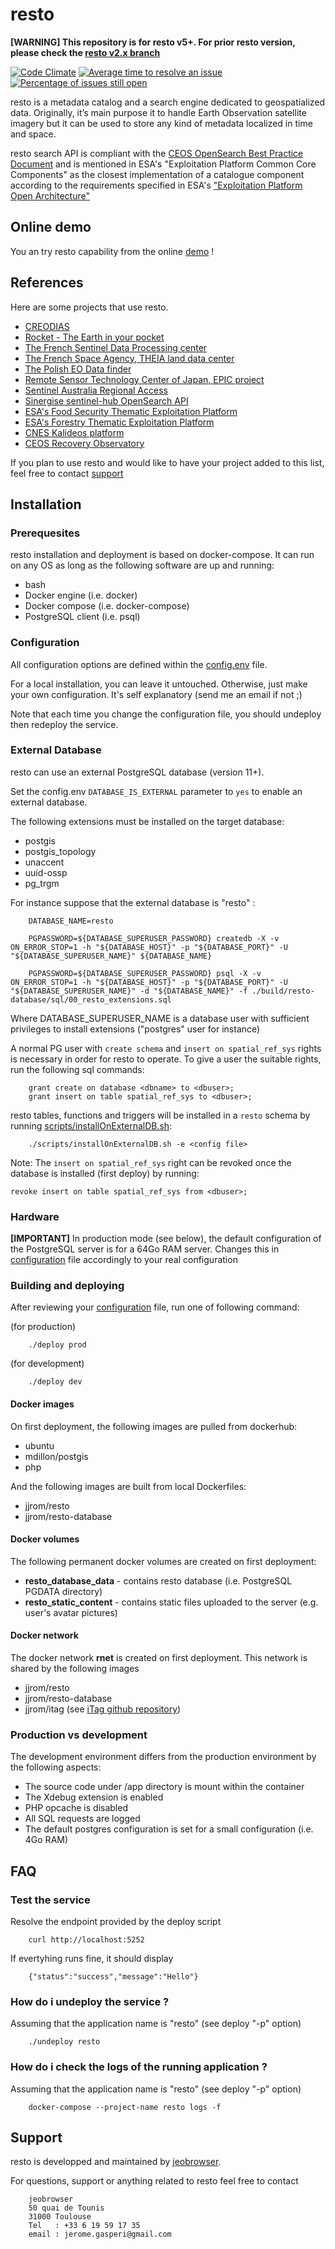 # resto

**[WARNING] This repository is for resto v5+. For prior resto version, please check the [resto v2.x branch](https://github.com/jjrom/resto/tree/2.x)**

[![Code Climate](https://codeclimate.com/github/jjrom/resto/badges/gpa.svg)](https://codeclimate.com/github/jjrom/resto)
[![Average time to resolve an issue](http://isitmaintained.com/badge/resolution/jjrom/resto.svg)](http://isitmaintained.com/project/jjrom/resto "Average time to resolve an issue")
[![Percentage of issues still open](http://isitmaintained.com/badge/open/jjrom/resto.svg)](http://isitmaintained.com/project/jjrom/resto "Percentage of issues still open")

resto is a metadata catalog and a search engine dedicated to geospatialized data. Originally, it’s main purpose it to handle Earth Observation satellite imagery but it can be used to store any kind of metadata localized in time and space.

resto search API is compliant with the [CEOS OpenSearch Best Practice Document](http://ceos.org/ourwork/workinggroups/wgiss/access/opensearch/) and is mentioned in ESA's "Exploitation Platform Common Core Components" as the closest implementation of a catalogue component according to the requirements specified in ESA's ["Exploitation Platform Open Architecture"](https://tep.eo.esa.int/news/-/blogs/exploitation-platforms-open-architecture-released)

## Online demo

You an try resto capability from the online [demo](http://mapshup.com/projects/rocket/) !

## References

Here are some projects that use resto.

* [CREODIAS](https://creodias.eu/eo-data-finder-api-manual)
* [Rocket - The Earth in your pocket](http://mapshup.com/projects/rocket/#/home)
* [The French Sentinel Data Processing center](https://peps.cnes.fr/rocket/#/home)
* [The French Space Agency, THEIA land data center](https://theia.cnes.fr/atdistrib/rocket/#/home)
* [The Polish EO Data finder](http://finder.eocloud.eu/www/)
* [Remote Sensor Technology Center of Japan, EPIC project](http://www.geomatys.com/en/portfolio/epic.html)
* [Sentinel Australia Regional Access](https://copernicus.nci.org.au/sara.client/#/home)
* [Sinergise sentinel-hub OpenSearch API](http://sentinelhub-py.readthedocs.io/en/latest/opensearch.html)
* [ESA's Food Security Thematic Exploitation Platform](https://github.com/cgi-eoss/fstep)
* [ESA's Forestry Thematic Exploitation Platform](https://github.com/cgi-eoss/ftep)
* [CNES Kalideos platform](https://www.kalideos.fr)
* [CEOS Recovery Observatory](https://www.recovery-observatory.org)

If you plan to use resto and would like to have your project added to this list, feel free to contact [support](#support)

## Installation

### Prerequesites
resto installation and deployment is based on docker-compose. It can run on any OS as long as the following software are up and running:

* bash
* Docker engine (i.e. docker)
* Docker compose (i.e. docker-compose)
* PostgreSQL client (i.e. psql)

### Configuration
All configuration options are defined within the [config.env](https://github.com/jjrom/resto/blob/master/config.env) file.

For a local installation, you can leave it untouched. Otherwise, just make your own configuration. It's self explanatory (send me an email if not ;)

Note that each time you change the configuration file, you should undeploy then redeploy the service.

### External Database
resto can use an external PostgreSQL database (version 11+). 

Set the config.env `DATABASE_IS_EXTERNAL` parameter to `yes` to 
enable an external database.

The following extensions must be installed on the target database:
 * postgis
 * postgis_topology
 * unaccent
 * uuid-ossp
 * pg_trgm

For instance suppose that the external database is "resto" :

        DATABASE_NAME=resto

        PGPASSWORD=${DATABASE_SUPERUSER_PASSWORD} createdb -X -v ON_ERROR_STOP=1 -h "${DATABASE_HOST}" -p "${DATABASE_PORT}" -U "${DATABASE_SUPERUSER_NAME}" ${DATABASE_NAME}

        PGPASSWORD=${DATABASE_SUPERUSER_PASSWORD} psql -X -v ON_ERROR_STOP=1 -h "${DATABASE_HOST}" -p "${DATABASE_PORT}" -U "${DATABASE_SUPERUSER_NAME}" -d "${DATABASE_NAME}" -f ./build/resto-database/sql/00_resto_extensions.sql

Where DATABASE_SUPERUSER_NAME is a database user with sufficient privileges to install extensions ("postgres" user for instance)

A normal PG user with `create schema` and `insert on spatial_ref_sys` rights is necessary in order for resto to operate. To give a user the suitable rights, run the following sql commands:

        grant create on database <dbname> to <dbuser>;
        grant insert on table spatial_ref_sys to <dbuser>;

resto tables, functions and triggers will be installed in a `resto` schema by running [scripts/installOnExternalDB.sh](https://github.com/jjrom/resto/blob/resto-stac/scripts/installOnExternalDB.sh):

        ./scripts/installOnExternalDB.sh -e <config file>
        
Note: The `insert on spatial_ref_sys` right can be revoked once the database is installed (first deploy) by running:
    
    revoke insert on table spatial_ref_sys from <dbuser>; 

### Hardware
**[IMPORTANT]** In production mode (see below), the default configuration of the PostgreSQL server is for a 64Go RAM server. Changes this in [configuration](https://github.com/jjrom/resto/blob/master/config.env) file accordingly to your real configuration

### Building and deploying
After reviewing your [configuration](https://github.com/jjrom/resto/blob/master/config.env) file, run one of following command:

(for production)

        ./deploy prod

(for development)

        ./deploy dev

#### Docker images
On first deployment, the following images are pulled from dockerhub:

* ubuntu
* mdillon/postgis
* php

And the following images are built from local Dockerfiles:

* jjrom/resto
* jjrom/resto-database

#### Docker volumes
The following permanent docker volumes are created on first deployment:

* **resto_database_data** - contains resto database (i.e. PostgreSQL PGDATA directory)
* **resto_static_content** - contains static files uploaded to the server (e.g. user's avatar pictures)

#### Docker network
The docker network **rnet** is created on first deployment. This network is shared by the following images

* jjrom/resto
* jjrom/resto-database
* jjrom/itag (see [iTag github repository](https://github.com/jjrom/itag))

### Production vs development
The development environment differs from the production environment by the following aspects:

* The source code under /app directory is mount within the container
* The Xdebug extension is enabled
* PHP opcache is disabled
* All SQL requests are logged
* The default postgres configuration is set for a small configuration (i.e. 4Go RAM)

## FAQ

### Test the service
Resolve the endpoint provided by the deploy script

        curl http://localhost:5252

If evertyhing runs fine, it should display

        {"status":"success","message":"Hello"}

### How do i undeploy the service ?
Assuming that the application name is "resto" (see deploy "-p" option)

        ./undeploy resto

### How do i check the logs of the running application ?
Assuming that the application name is "resto" (see deploy "-p" option)

        docker-compose --project-name resto logs -f

## <a name="support"></a>Support
resto is developped and maintained by [jeobrowser](https://mapshup.com). 

For questions, support or anything related to resto feel free to contact 

        jeobrowser
        50 quai de Tounis
        31000 Toulouse
        Tel   : +33 6 19 59 17 35
        email : jerome.gasperi@gmail.com
